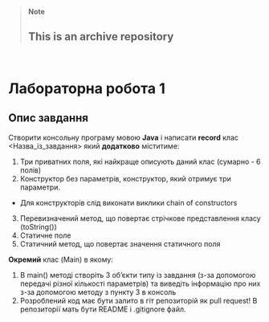 > **Note**
> 
> ## This is an archive repository
</br>

# Лабораторна робота 1
## Опис завдання
Створити консольну програму мовою **Java** і написати **record** клас <Назва_із_завдання> який **додатково** міститиме:

1. Три приватних поля, які найкраще описують даний клас (сумарно - 6 полів)
2. Конструктор без параметрів, конструктор, який отримує три параметри. 
* Для конструкторів слід виконати виклики chain of constructors
3. Перевизначений метод, що повертає стрічкове представлення класу (toString())
4. Статичне поле
5. Статичний метод, що повертає значення статичного поля

**Окремий** клас (Main) в якому:
1. В main() методі створіть 3 об’єкти типу із завдання (з-за допомогою передачі різної кількості параметрів) та виведіть інформацію про них з-за допомогою методу з пункту 3 в консоль
2. Розроблений код має бути залито в гіт репозиторій як pull request! В репозиторії мать бути README і .gitignore файл. 
